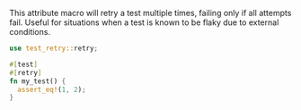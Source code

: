 This attribute macro will retry a test multiple times, failing only if all attempts fail.
Useful for situations when a test is known to be flaky due to external conditions.

```rust
use test_retry::retry;

#[test]
#[retry]
fn my_test() {
  assert_eq!(1, 2);
}
```
